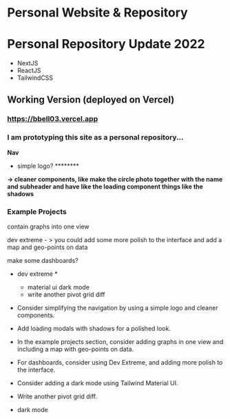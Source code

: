 # Personal Website & Repository

# Personal Repository Update 2022
- NextJS
- ReactJS
- TailwindCSS

## Working Version (deployed on Vercel)
### https://bbell03.vercel.app

### I am prototyping this site as a personal repository...

****Nav****

- simple logo? ********

****→ cleaner components, like make the circle photo together with the name and subheader and have like the loading component things like the shadows****

### Example Projects

contain graphs into one view

dev extreme - > you could add some more polish to the interface and add a map and geo-points on data

make some dashboards?

- dev extreme *
    - material ui dark mode
    - write another pivot grid diff

- Consider simplifying the navigation by using a simple logo and cleaner components.
- Add loading modals with shadows for a polished look.
- In the example projects section, consider adding graphs in one view and including a map with geo-points on data.
- For dashboards, consider using Dev Extreme, and adding more polish to the interface.
- Consider adding a dark mode using Tailwind Material UI.
- Write another pivot grid diff.
- dark mode
